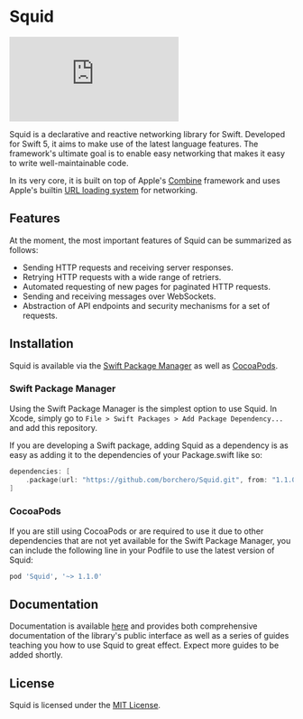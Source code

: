# Squid

![Squid Logo](https://borchero.fra1.digitaloceanspaces.com/squid.pdf)

Squid is a declarative and reactive networking library for Swift. Developed for Swift 5, it aims to make use of the latest language features. The framework's ultimate goal is to enable easy networking that makes it easy to write well-maintainable code.

In its very core, it is built on top of Apple's [Combine](https://developer.apple.com/documentation/combine/) framework and uses Apple's builtin [URL loading system](https://developer.apple.com/documentation/foundation/url_loading_system) for networking.

## Features

At the moment, the most important features of Squid can be summarized as follows:

* Sending HTTP requests and receiving server responses.
* Retrying HTTP requests with a wide range of retriers.
* Automated requesting of new pages for paginated HTTP requests.
* Sending and receiving messages over WebSockets.
* Abstraction of API endpoints and security mechanisms for a set of requests.

## Installation

Squid is available via the [Swift Package Manager](https://swift.org/package-manager/) as well as [CocoaPods](https://cocoapods.org).

### Swift Package Manager

Using the Swift Package Manager is the simplest option to use Squid. In Xcode, simply go to `File > Swift Packages > Add Package Dependency...` and add this repository.

If you are developing a Swift package, adding Squid as a dependency is as easy as adding it to the dependencies of your Package.swift like so:

```swift
dependencies: [
    .package(url: "https://github.com/borchero/Squid.git", from: "1.1.0")
]
```

### CocoaPods

If you are still using CocoaPods or are required to use it due to other dependencies that are not yet available for the Swift Package Manager, you can include the following line in your Podfile to use the latest version of Squid:

```ruby
pod 'Squid', '~> 1.1.0'
```

## Documentation

Documentation is available [here](https://borchero.github.io/Squid/) and provides both comprehensive documentation of the library's public interface as well as a series of guides teaching you how to use Squid to great effect. Expect more guides to be added shortly.

## License

Squid is licensed under the [MIT License](https://github.com/borchero/Squid/LICENSE).
